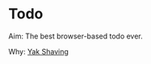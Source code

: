 # Todo

Aim: The best browser-based todo ever.

Why: [Yak Shaving](https://en.wiktionary.org/wiki/yak_shaving)
